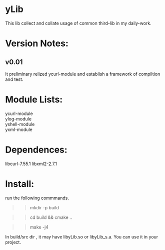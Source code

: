 yLib
==========
This lib collect and collate usage of common third-lib in my daily-work.



Version Notes:
==========
v0.01
----------
It preliminary relized ycurl-module and establish a framework of compiltion and test.


Module Lists:
==========
ycurl-module<br> 
ylog-module<br> 
yshell-module<br> 
yxml-module<br> 


Dependences:
==========
libcurl-7.55.1
libxml2-2.7.1



Install:
==========
run the following commmands.

>>mkdir -p build 

>>cd build && cmake ..

>>make -j4

In build/src dir , it may have libyLib.so or libyLib_s.a. You can use it in your project.

